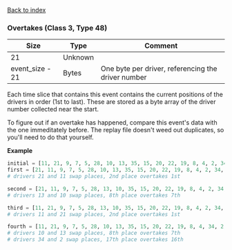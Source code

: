 [Back to index](index.md)

### Overtakes (Class 3, Type 48)

Size|Type|Comment
-|-|-
21|Unknown|
event_size - 21|Bytes|One byte per driver, referencing the driver number

Each time slice that contains this event contains the current positions of the drivers in order (1st to last). These
are stored as a byte array of the driver number collected near the start.

To figure out if an overtake has happened, compare this event's data with the one immeditately before. The replay file
doesn't weed out duplicates, so you'll need to do that yourself.

**Example**
```python
initial = [11, 21, 9, 7, 5, 28, 10, 13, 35, 15, 20, 22, 19, 8, 4, 2, 34, 16, 24, 12, 33, 3, 29, 27, 14, 31]
first = [21, 11, 9, 7, 5, 28, 10, 13, 35, 15, 20, 22, 19, 8, 4, 2, 34, 16, 24, 12, 33, 3, 29, 27, 14, 31]
# drivers 21 and 11 swap places, 2nd place overtakes 1st

second = [21, 11, 9, 7, 5, 28, 13, 10, 35, 15, 20, 22, 19, 8, 4, 2, 34, 16, 24, 12, 33, 3, 29, 27, 14, 31]
# drivers 13 and 10 swap places, 8th place overtakes 7th

third = [11, 21, 9, 7, 5, 28, 13, 10, 35, 15, 20, 22, 19, 8, 4, 2, 34, 16, 24, 12, 33, 3, 29, 27, 14, 31]
# drivers 11 and 21 swap places, 2nd place overtakes 1st

fourth = [11, 21, 9, 7, 5, 28, 10, 13, 35, 15, 20, 22, 19, 8, 4, 34, 2, 16, 24, 12, 33, 3, 29, 27, 14, 31]
# drivers 10 and 13 swap places, 8th place overtakes 7th
# drivers 34 and 2 swap places, 17th place overtakes 16th
```
